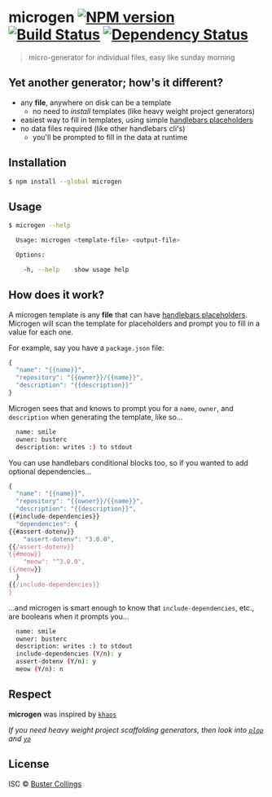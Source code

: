 # microgen [![NPM version][npm-image]][npm-url] [![Build Status][travis-image]][travis-url] [![Dependency Status][daviddm-image]][daviddm-url]

> micro-generator for individual files, easy like sunday morning

## Yet another generator; how's it different?

- any **file**, anywhere on disk can be a template
  - no need to _install_ templates (like heavy weight project generators)
- easiest way to fill in templates, using simple [handlebars placeholders](http://handlebarsjs.com/)
- no data files required (like other handlebars cli's)
  - you'll be prompted to fill in the data at runtime

## Installation

```sh
$ npm install --global microgen
```

## Usage

```sh
$ microgen --help

  Usage: microgen <template-file> <output-file>

  Options:

    -h, --help    show usage help

```

## How does it work?

A microgen template is any **file** that can have [handlebars placeholders](http://handlebarsjs.com/). Microgen will scan the template for placeholders and prompt you to fill in a value for each one.

For example, say you have a `package.json` file:

```js
{
  "name": "{{name}}",
  "repository": "{{owner}}/{{name}}",
  "description": "{{description}}"
}
```

Microgen sees that and knows to prompt you for a `name`, `owner`, and `description` when generating the template, like so...

```sh
  name: smile
  owner: busterc
  description: writes :) to stdout
```

You can use handlebars conditional blocks too, so if you wanted to add optional dependencies...

```js
{
  "name": "{{name}}",
  "repository": "{{owner}}/{{name}}",
  "description": "{{description}}",
{{#include-dependencies}}
  "dependencies": {
{{#assert-dotenv}}
    "assert-dotenv": "3.0.0",
{{/assert-dotenv}}
{{#meow}}
    "meow": "^3.0.0",
{{/meow}}
  }
{{/include-dependencies}}
}
```

...and microgen is smart enough to know that `include-dependencies`, etc., are booleans when it prompts you...

```sh
  name: smile
  owner: busterc
  description: writes :) to stdout
  include-dependencies (Y/n): y
  assert-dotenv (Y/n): y
  meow (Y/n): n
```

## Respect

**microgen** was inspired by [`khaos`](github.com/segmentio/khaos)

_If you need heavy weight project scaffolding generators, then look into [`plop`](https://github.com/amwmedia/plop) and [`yo`](https://github.com/yeoman/yo)_

## License

ISC © [Buster Collings](https://about.me/buster)


[npm-image]: https://badge.fury.io/js/microgen.svg
[npm-url]: https://npmjs.org/package/microgen
[travis-image]: https://travis-ci.org/busterc/microgen.svg?branch=master
[travis-url]: https://travis-ci.org/busterc/microgen
[daviddm-image]: https://david-dm.org/busterc/microgen.svg?theme=shields.io
[daviddm-url]: https://david-dm.org/busterc/microgen
